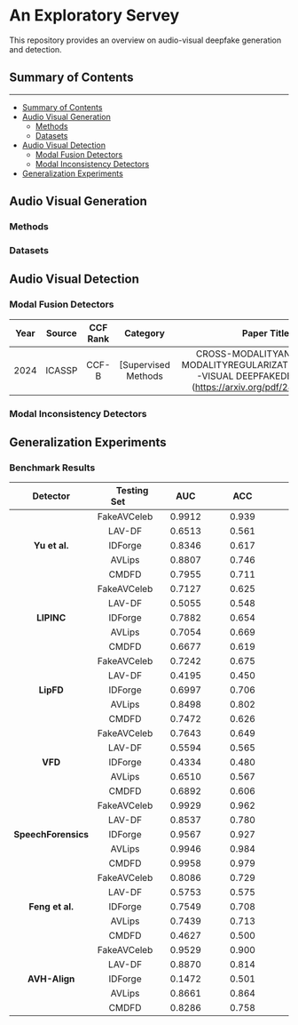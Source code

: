 # An Exploratory Servey
This repository provides an overview on audio-visual deepfake generation and detection.

## Summary of Contents
---
- [Summary of Contents](#Summary-of-Contents)
- [Audio Visual Generation](#Audio-Visual-Generation)
  - [Methods](#Methods)
  - [Datasets](#Datasets)
- [Audio Visual Detection](#Audio-Visual-Detection)
  - [Modal Fusion Detectors](#Modal-Fusion-Detectors)
  - [Modal Inconsistency Detectors](#Modal-Inconsistency-Detectors)
- [Generalization Experiments](#Generalization-Experiments)

## Audio Visual Generation

### Methods

### Datasets



## Audio Visual Detection

### Modal Fusion Detectors
|Year|Source|CCF Rank|Category|Paper Title|Code|
|:-:|:-:|:-:|:-:|:-:|:-:|
|2024|ICASSP|CCF-B|[Supervised Methods|CROSS-MODALITYANDWITHIN-MODALITYREGULARIZATIONFORAUDIO-VISUAL DEEPFAKEDETECTION](https://arxiv.org/pdf/2401.05746)|[Code](https://github.com/Vincent-ZHQ/MRDF)|

### Modal Inconsistency Detectors


## Generalization Experiments

### Benchmark Results

|&nbsp;&nbsp;&nbsp;&nbsp;&nbsp;&nbsp;Detector&nbsp;&nbsp;&nbsp;&nbsp;&nbsp;&nbsp;|&nbsp;&nbsp;&nbsp;&nbsp;&nbsp;&nbsp;Testing Set&nbsp;&nbsp;&nbsp;&nbsp;&nbsp;&nbsp;|&nbsp;&nbsp;&nbsp;&nbsp;&nbsp;&nbsp;AUC&nbsp;&nbsp;&nbsp;&nbsp;&nbsp;&nbsp;|&nbsp;&nbsp;&nbsp;&nbsp;&nbsp;&nbsp;ACC&nbsp;&nbsp;&nbsp;&nbsp;&nbsp;&nbsp;|&nbsp;&nbsp;&nbsp;&nbsp;&nbsp;&nbsp;Precision&nbsp;&nbsp;&nbsp;&nbsp;&nbsp;&nbsp;|&nbsp;&nbsp;&nbsp;&nbsp;&nbsp;&nbsp;Recall&nbsp;&nbsp;&nbsp;&nbsp;&nbsp;&nbsp;|
|:-:|:-:|:-:|:-:|:-:|:-:|
|                     | FakeAVCeleb | 0.9912 | 0.939 | 0.8998 | 0.988 |
|                     | LAV-DF      | 0.6513 | 0.561 | 0.5340 | 0.958 |
| **Yu et al.**       | IDForge     | 0.8346 | 0.617 | 0.5711 | 0.940 |
|                     | AVLips      | 0.8807 | 0.746 | 0.6864 | 0.906 |
|                     | CMDFD       | 0.7955 | 0.711 | 0.6924 | 0.757 |
|                     | FakeAVCeleb | 0.7127 | 0.625 | 0.6371 | 0.492 |
|                     | LAV-DF      | 0.5055 | 0.548 | 0.4494 | 0.211 |
| **LIPINC**          | IDForge     | 0.7882 | 0.654 | 0.8791 | 0.216 |
|                     | AVLips      | 0.7054 | 0.669 | 0.6045 | 0.353 |
|                     | CMDFD       | 0.6677 | 0.619 | 0.6503 | 0.416 |
|                     | FakeAVCeleb | 0.7242 | 0.675 | 0.8159 | 0.415 |
|                     | LAV-DF      | 0.4195 | 0.450 | 0.5112 | 0.500 |
| **LipFD**           | IDForge     | 0.6997 | 0.706 | 0.6129 | 0.055 |
|                     | AVLips      | 0.8498 | 0.802 | 0.9620 | 0.631 |
|                     | CMDFD       | 0.7472 | 0.626 | 0.6949 | 0.323 |
|                     | FakeAVCeleb | 0.7643 | 0.649 | 0.8266 | 0.454 |
|                     | LAV-DF      | 0.5594 | 0.565 | 0.5144 | 0.135 |
| **VFD**             | IDForge     | 0.4334 | 0.480 | 0.6895 | 0.504 |
|                     | AVLips      | 0.6510 | 0.567 | 0.6433 | 0.287 |
|                     | CMDFD       | 0.6892 | 0.606 | 0.7947 | 0.370 |
|                     | FakeAVCeleb | 0.9929 | 0.962 | 0.9408 | 0.986 |
|                     | LAV-DF      | 0.8537 | 0.780 | 0.7778 | 0.784 |
| **SpeechForensics** | IDForge     | 0.9567 | 0.927 | 0.9514 | 0.900 |
|                     | AVLips      | 0.9946 | 0.984 | 0.9899 | 0.978 |
|                     | CMDFD       | 0.9958 | 0.979 | 0.9878 | 0.970 |
|                     | FakeAVCeleb | 0.8086 | 0.729 | 0.6803 | 0.864 |
|                     | LAV-DF      | 0.5753 | 0.575 | 0.5632 | 0.668 |
| **Feng et al.**     | IDForge     | 0.7549 | 0.708 | 0.7023 | 0.722 |
|                     | AVLips      | 0.7439 | 0.713 | 0.7530 | 0.634 |
|                     | CMDFD       | 0.4627 | 0.500 | 0.5000 | 1.000 |
|                     | FakeAVCeleb | 0.9529 | 0.900 | 0.8556 | 0.962 |
|                     | LAV-DF      | 0.8870 | 0.814 | 0.7549 | 0.930 |
| **AVH-Align**       | IDForge     | 0.1472 | 0.501 | 0.5005 | 1.000 |
|                     | AVLips      | 0.8661 | 0.864 | 0.8085 | 0.954 |
|                     | CMDFD       | 0.8286 | 0.758 | 0.7287 | 0.822 |

